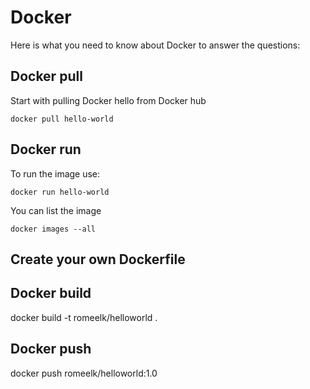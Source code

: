 # Docker

Here is what you need to know about Docker to answer the questions:

## Docker pull
Start with pulling Docker hello from Docker hub

```
docker pull hello-world
```

## Docker run
To run the image use:
```
docker run hello-world
```

You can list the image
```
docker images --all
```

## Create your own Dockerfile

## Docker build 
docker build -t romeelk/helloworld . 

## Docker push
docker push  romeelk/helloworld:1.0  

## 
